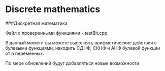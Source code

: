 # Discrete mathematics
###Дискретная математика

Файл с проверенными функциями - testBit.cpp. 

В данный момент вы можете выполнять арифметические действия с булевыми функциями, находить СДНФ, СКНФ и АНФ булевой функции от n переменных.

По мере обновлений будут добавляться новые возможности
